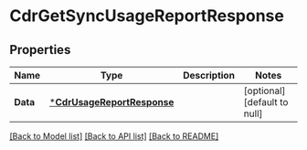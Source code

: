 # CdrGetSyncUsageReportResponse

## Properties
Name | Type | Description | Notes
------------ | ------------- | ------------- | -------------
**Data** | [***CdrUsageReportResponse**](CdrUsageReportResponse.md) |  | [optional] [default to null]

[[Back to Model list]](../README.md#documentation-for-models) [[Back to API list]](../README.md#documentation-for-api-endpoints) [[Back to README]](../README.md)

